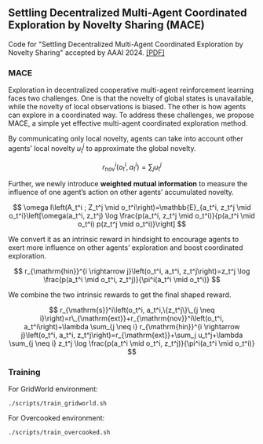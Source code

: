## Settling Decentralized Multi-Agent Coordinated Exploration by Novelty Sharing (MACE)

Code for "Settling Decentralized Multi-Agent Coordinated Exploration by Novelty Sharing" accepted by AAAI 2024. [[PDF]](https://arxiv.org/abs/2402.02097)

### MACE

Exploration in decentralized cooperative multi-agent reinforcement learning faces two challenges. One is that the novelty of global states is unavailable, while the novelty of local observations is biased. The other is how agents can explore in a coordinated way. To address these challenges, we propose MACE, a simple yet effective multi-agent coordinated exploration method. 

By communicating only local novelty, agents can take into account other agents’ local novelty $u_t^j$ to approximate the global novelty. 

$$
r_{\mathrm{nov}}^i\left(o_t^i, a_t^i\right)=\sum_j u_t^j
$$

Further, we newly introduce **weighted mutual information** to measure the influence of one agent’s action on other agents’ accumulated novelty. 

$$
\omega I\left(A_t^i ; Z_t^j \mid o_t^i\right)=\mathbb{E}_{a_t^i, z_t^j \mid o_t^i}\left[\omega(a_t^i, z_t^j) \log \frac{p(a_t^i, z_t^j \mid o_t^i)}{p(a_t^i \mid o_t^i) p(z_t^j \mid o_t^i)}\right]
$$

We convert it as an intrinsic reward in hindsight to encourage agents to exert more influence on other agents’ exploration and boost coordinated exploration. 

$$
r_{\mathrm{hin}}^{i \rightarrow j}\left(o_t^i, a_t^i, z_t^j\right)=z_t^j \log \frac{p(a_t^i \mid o_t^i, z_t^j)}{\pi^i(a_t^i \mid o_t^i)}
$$

We combine the two intrinsic rewards to get the final shaped reward.

$$
r_{\mathrm{s}}^i\left(o_t^i, a_t^i,\{z_t^j\}\_{j \neq i}\right)=r\_{\mathrm{ext}}+r_{\mathrm{nov}}^i\left(o_t^i, a_t^i\right)+\lambda \sum_{j \neq i} r_{\mathrm{hin}}^{i \rightarrow j}\left(o_t^i, a_t^i, z_t^j\right)=r_{\mathrm{ext}}+\sum_j u_t^j+\lambda \sum_{j \neq i} z_t^j \log \frac{p(a_t^i \mid o_t^i, z_t^j)}{\pi^i(a_t^i \mid o_t^i)}
$$


### Training

For GridWorld environment:

```shell
./scripts/train_gridworld.sh
```

For Overcooked environment:

```
./scripts/train_overcooked.sh
```

